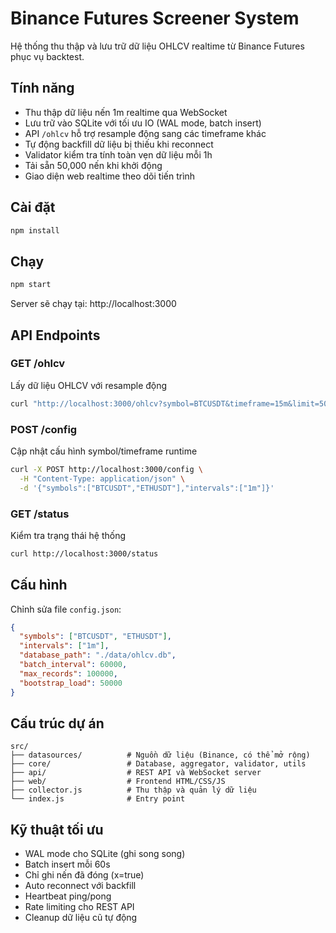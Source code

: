 # Binance Futures Screener System

Hệ thống thu thập và lưu trữ dữ liệu OHLCV realtime từ Binance Futures phục vụ backtest.

## Tính năng

- Thu thập dữ liệu nến 1m realtime qua WebSocket
- Lưu trữ vào SQLite với tối ưu IO (WAL mode, batch insert)
- API `/ohlcv` hỗ trợ resample động sang các timeframe khác
- Tự động backfill dữ liệu bị thiếu khi reconnect
- Validator kiểm tra tính toàn vẹn dữ liệu mỗi 1h
- Tải sẵn 50,000 nến khi khởi động
- Giao diện web realtime theo dõi tiến trình

## Cài đặt

```bash
npm install
```

## Chạy

```bash
npm start
```

Server sẽ chạy tại: http://localhost:3000

## API Endpoints

### GET /ohlcv
Lấy dữ liệu OHLCV với resample động

```bash
curl "http://localhost:3000/ohlcv?symbol=BTCUSDT&timeframe=15m&limit=500"
```

### POST /config
Cập nhật cấu hình symbol/timeframe runtime

```bash
curl -X POST http://localhost:3000/config \
  -H "Content-Type: application/json" \
  -d '{"symbols":["BTCUSDT","ETHUSDT"],"intervals":["1m"]}'
```

### GET /status
Kiểm tra trạng thái hệ thống

```bash
curl http://localhost:3000/status
```

## Cấu hình

Chỉnh sửa file `config.json`:

```json
{
  "symbols": ["BTCUSDT", "ETHUSDT"],
  "intervals": ["1m"],
  "database_path": "./data/ohlcv.db",
  "batch_interval": 60000,
  "max_records": 100000,
  "bootstrap_load": 50000
}
```

## Cấu trúc dự án

```
src/
├── datasources/          # Nguồn dữ liệu (Binance, có thể mở rộng)
├── core/                 # Database, aggregator, validator, utils
├── api/                  # REST API và WebSocket server
├── web/                  # Frontend HTML/CSS/JS
├── collector.js          # Thu thập và quản lý dữ liệu
└── index.js              # Entry point
```

## Kỹ thuật tối ưu

- WAL mode cho SQLite (ghi song song)
- Batch insert mỗi 60s
- Chỉ ghi nến đã đóng (x=true)
- Auto reconnect với backfill
- Heartbeat ping/pong
- Rate limiting cho REST API
- Cleanup dữ liệu cũ tự động
